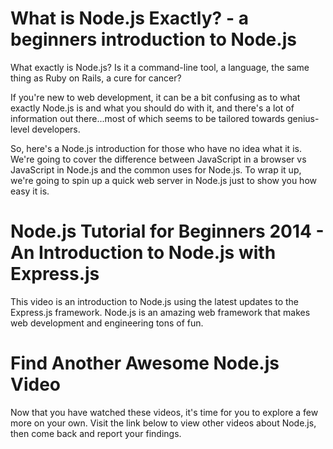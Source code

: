 <!--
name: node-video
version : 0.0.1
title : "Node.js Video Overview Blitz"
description: "This module provides two video introductions to Node.js. The first video is a general overview, and the other is a fast paced walkthrough of how Node.js works with the latest updates to the Express.js framework. After just 30 minutes of  viewing time (at 1x speed), your mind will be blown with the power and possibilities of Node.js. "
homepage : "https://www.youtube.com/user/learncodeacademy"
author : "LearnCode.academy"
license : "Standard Youtube License"
freshnessDate : 2015-06-17
-->

<!-- @section -->

# What is Node.js Exactly? - a beginners introduction to Node.js

What exactly is Node.js? Is it a command-line tool, a language, the same thing as Ruby on Rails, a cure for cancer?

If you're new to web development, it can be a bit confusing as to what exactly Node.js is and what you should do with it, and there's a lot of information out there...most of which seems to be tailored towards genius-level developers.

So, here's a Node.js introduction for those who have no idea what it is. We're going to cover the difference between JavaScript in a browser vs JavaScript in Node.js and the common uses for Node.js. To wrap it up, we're going to spin up a quick web server in Node.js just to show you how easy it is.

<!-- @asset, "contentType": "outlearn/video", "provider": "youtube", "url": "https://www.youtube.com/embed/pU9Q6oiQNd0" -->

<!-- @task, "hasDeliverable" : false, "text" : "Watch the What is Node.js Exactly video."-->

<!-- @task, "hasDeliverable" : true, "text" : "Write a one paragraph summary of what Node.js is and paste it here."-->

<!-- @section -->

# Node.js Tutorial for Beginners 2014 - An Introduction to Node.js with Express.js

This video is an introduction to Node.js using the latest updates to the Express.js framework. Node.js is an amazing web framework that makes web development and engineering tons of fun.

<!-- @asset, "contentType": "outlearn/video", "provider": "youtube", "url": "https://www.youtube.com/embed/FqMIyTH9wSg" -->

<!-- @task, "hasDeliverable" : false, "text" : "Watch the Node.js for beginners 2014 video."-->

<!-- @task, "hasDeliverable" : true, "text" : "Now that you have seen Node.js in action, write a paragraph describing your impressions and paste it here."-->

<!-- @section -->

# Find Another Awesome Node.js Video

Now that you have watched these videos, it's time for you to explore a few more on your own. Visit the link below to view other videos about Node.js, then come back and report your findings.

<!-- @link, "url" : "https://www.joyent.com/noderoad/videos", "text": "Node.js on the Road Videos" -->

<!-- @task, "hasDeliverable" : false, "text" : "Find a Node.js on the Road video that you like."-->

<!-- @task, "hasDeliverable" : true, "text" : "Paste the page URL of the Node.js on the Road video you like, and include a paragraph about what you like about it."-->

